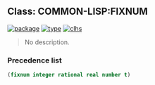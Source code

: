 ## Class: COMMON-LISP:FIXNUM
[![package](https://img.shields.io/badge/Package-COMMON--LISP-5f9ea0.svg?style=social&colorA=999999)](../) [![type](https://img.shields.io/badge/Type-Class-5f9ea0.svg?style=social&colorA=999999)](../#class) [![clhs](https://img.shields.io/badge/CLHS-FIXNUM-5f9ea0.svg?style=social&colorA=999999)](http://www.lispworks.com/documentation/HyperSpec/Body/t_fixnum.htm) 

> No description.

### Precedence list
```cl
(fixnum integer rational real number t)
```
